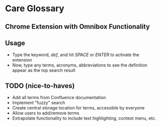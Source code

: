 # Care Glossary
## Chrome Extension with Omnibox Functionality
## Usage
* Type the keyword, *def*, and hit *SPACE* or *ENTER* to activate the extension
* Now, type any terms, acronyms, abbreviations to see the definition appear as the top search result

## TODO (nice-to-haves)
* Add all terms from Confluence documentation
* Implement "fuzzy" search
* Create central storage location for terms, accessible by everyone
* Allow users to add/remove terms
* Extrapolate functionality to include text highlighting, context menu, etc.